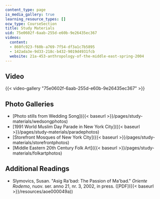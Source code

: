 ```yaml
---
content_type: page
is_media_gallery: true
learning_resource_types: []
ocw_type: CourseSection
title: Study Materials
uid: 75e0602f-6aab-255d-e60b-9e26435ec367
videos:
  content:
  - 860fc923-f60b-a769-7f54-df3a1c7b5895
  - 142ada3e-9d33-218c-b432-9019d4931fcb
  website: 21a-453-anthropology-of-the-middle-east-spring-2004
---
```


Video
-----

{{< video-gallery "75e0602f-6aab-255d-e60b-9e26435ec367" >}}


Photo Galleries
---------------

*   [Photo stills from Wedding Song]({{< baseurl >}}/pages/study-materials/wedsongphotos)
*   [1991 World Muslim Day Parade in New York City]({{< baseurl >}}/pages/study-materials/paradephotos)
*   [Storefront Mosques of New York City]({{< baseurl >}}/pages/study-materials/storefrontphotos)
*   [Middle Eastern 20th Century Folk Art]({{< baseurl >}}/pages/study-materials/folkartphotos)

Additional Readings
-------------------

*   Slymovics, Susan. "Asig Ra'bad: The Passion of Ma'bad." _Oriente Rodemo_, nuov. ser. anno 21, nr. 3, 2002, in press. ([PDF]({{< baseurl >}}/resources/aoe000049a))